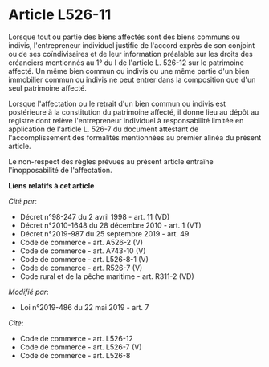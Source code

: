 # Article L526-11

Lorsque tout ou partie des biens affectés sont des biens communs ou indivis, l'entrepreneur individuel justifie de l'accord
exprès de son conjoint ou de ses coïndivisaires et de leur information préalable sur les droits des créanciers mentionnés au
1° du I de l'article L. 526-12 sur le patrimoine affecté. Un même bien commun ou indivis ou une même partie d'un bien
immobilier commun ou indivis ne peut entrer dans la composition que d'un seul patrimoine affecté. 

Lorsque l'affectation ou le retrait d'un bien commun ou indivis est postérieure à la constitution du patrimoine affecté, il
donne lieu au dépôt au registre dont relève l'entrepreneur individuel à responsabilité limitée en application de l'article L.
526-7 du document attestant de l'accomplissement des formalités mentionnées au premier alinéa du présent article. 

Le non-respect des règles prévues au présent article entraîne l'inopposabilité de l'affectation.

**Liens relatifs à cet article**

_Cité par_:

  - Décret n°98-247 du 2 avril 1998 - art. 11 (VD)
  - Décret n°2010-1648 du 28 décembre 2010 - art. 1 (VT)
  - Décret n°2019-987 du 25 septembre 2019 - art. 49
  - Code de commerce - art. A526-2 (V)
  - Code de commerce - art. A743-10 (V)
  - Code de commerce - art. L526-8-1 (V)
  - Code de commerce - art. R526-7 (V)
  - Code rural et de la pêche maritime - art. R311-2 (VD)

_Modifié par_:

  - Loi n°2019-486 du 22 mai 2019 - art. 7

_Cite_:

  - Code de commerce - art. L526-12
  - Code de commerce - art. L526-7 (V)
  - Code de commerce - art. L526-8

